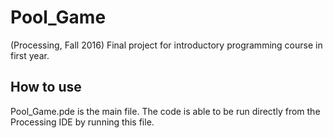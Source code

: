 # Pool_Game
(Processing, Fall 2016) Final project for introductory programming course in first year.

## How to use

Pool_Game.pde is the main file. The code is able to be run directly from the Processing IDE by running this file.
